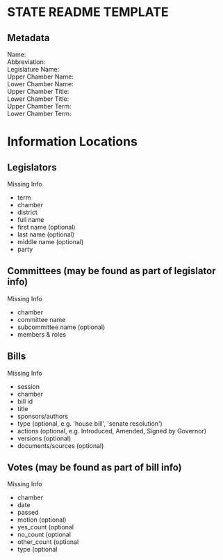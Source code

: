 STATE README TEMPLATE
=====================

Metadata
--------
Name:  
Abbreviation:  
Legislature Name:  
Upper Chamber Name:  
Lower Chamber Name:  
Upper Chamber Title:  
Lower Chamber Title:  
Upper Chamber Term:  
Lower Chamber Term:  


Information Locations
=====================

Legislators
-----------
Missing Info

* term
* chamber
* district
* full name
* first name (optional)
* last name (optional)
* middle name (optional)
* party

Committees (may be found as part of legislator info)
----------------------------------------------------
Missing Info

* chamber
* committee name
* subcommittee name (optional)
* members & roles

Bills
-----
Missing Info

* session
* chamber
* bill id
* title
* sponsors/authors
* type (optional, e.g. 'house bill', 'senate resolution')
* actions (optional, e.g. Introduced, Amended, Signed by Governor)
* versions (optional)
* documents/sources (optional)

Votes (may be found as part of bill info)
-----------------------------------------
Missing Info

* chamber
* date
* passed
* motion (optional)
* yes_count (optional
* no_count (optional
* other_count (optional
* type (optional

